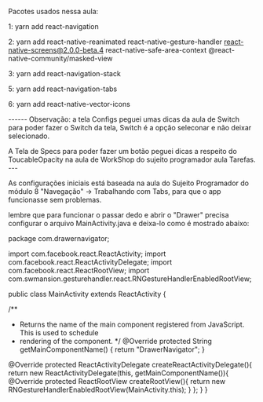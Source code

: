 Pacotes usados nessa aula:

1: yarn add react-navigation

2: yarn add react-native-reanimated react-native-gesture-handler react-native-screens@2.0.0-beta.4  react-native-safe-area-context @react-native-community/masked-view

3: yarn add react-navigation-stack

5: yarn add react-navigation-tabs

6: yarn add react-native-vector-icons

------  Observação: a tela Configs peguei umas dicas da aula de Switch para poder fazer o Switch da tela,
        Switch é a opção seleconar e não deixar selecionado.

A Tela de Specs para poder fazer um botão peguei dicas a respeito do ToucableOpacity na aula de WorkShop do sujeito programador aula Tarefas. ---


As configurações iniciais está baseada na aula do Sujeito Programador do módulo 8 "Navegação" -> Trabalhando com Tabs, para que o app funcionasse sem problemas.  


lembre que para funcionar o passar dedo e abrir o "Drawer" precisa configurar o arquivo MainActivity.java e deixa-lo como é mostrado abaixo:





package com.drawernavigator;

import com.facebook.react.ReactActivity;
import com.facebook.react.ReactActivityDelegate;
import com.facebook.react.ReactRootView;
import com.swmansion.gesturehandler.react.RNGestureHandlerEnabledRootView;


public class MainActivity extends ReactActivity {

  /**
   * Returns the name of the main component registered from JavaScript. This is used to schedule
   * rendering of the component.
   */
  @Override
  protected String getMainComponentName() {
    return "DrawerNavigator";
  }

  @Override
  protected ReactActivityDelegate createReactActivityDelegate(){
    return new ReactActivityDelegate(this, getMainComponentName()){
      @Override
      protected ReactRootView createRootView(){
        return new RNGestureHandlerEnabledRootView(MainActivity.this);
      }
    };
  }
}
